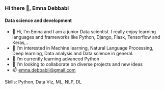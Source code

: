 ### Hi there 👋, Emna Debbabi
#### Data science and development 
- 👋 Hi, I’m Emna and I am a junior Data scientist. I really enjoy learning languages and frameworks like Python, Django, Flask, Tensorflow and Keras,..
- 👀 I’m interested in Machine learning, Natural Language Processing, Deep learning, Data analysis and Data science in general.
- 🌱 I’m currently learning advanced Python
- 💞️ I’m looking to collaborate on diverse projects and new ideas
- 📫 emna.debbabii@gmail.com

Skills: Python, Data Viz, ML, NLP, DL





